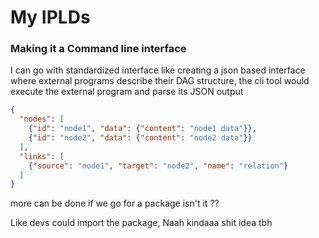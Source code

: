 # My IPLDs

### Making it a Command line interface

I can go with standardized interface like creating a json based interface where external programs describe their DAG structure, the cli tool would execute the external program and parse its JSON output

```json
{
  "nodes": [
    {"id": "node1", "data": {"content": "node1 data"}},
    {"id": "node2", "data": {"content": "node2 data"}}
  ],
  "links": [
    {"source": "node1", "target": "node2", "name": "relation"}
  ]
}
```

more can be done if we go for a package isn't it ?? 

Like devs could import the package, Naah kindaaa shit idea tbh 
